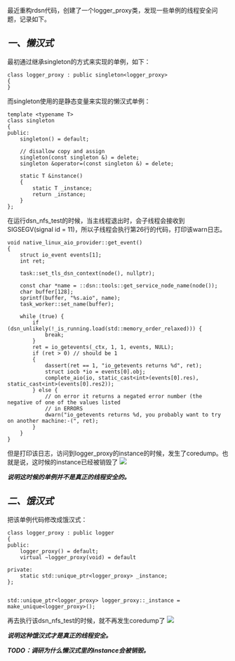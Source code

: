 最近重构rdsn代码，创建了一个logger_proxy类，发现一些单例的线程安全问题，记录如下。

*一、懒汉式*
-------------

最初通过继承singleton的方式来实现的单例，如下：
```
class logger_proxy : public singleton<logger_proxy>
{
}
```
而singleton使用的是静态变量来实现的懒汉式单例：
```
template <typename T>
class singleton
{
public:
    singleton() = default;
 
    // disallow copy and assign
    singleton(const singleton &) = delete;
    singleton &operator=(const singleton &) = delete;
 
    static T &instance()
    {
        static T _instance;
        return _instance;
    }
};
```
在运行dsn\_nfs\_test的时候，当主线程退出时，会子线程会接收到SIGSEGV(signal id = 11)，所以子线程会执行第26行的代码，打印该warn日志。
```
void native_linux_aio_provider::get_event()
{
    struct io_event events[1];
    int ret;
 
    task::set_tls_dsn_context(node(), nullptr);
 
    const char *name = ::dsn::tools::get_service_node_name(node());
    char buffer[128];
    sprintf(buffer, "%s.aio", name);
    task_worker::set_name(buffer);
 
    while (true) {
        if (dsn_unlikely(!_is_running.load(std::memory_order_relaxed))) {
            break;
        }
        ret = io_getevents(_ctx, 1, 1, events, NULL);
        if (ret > 0) // should be 1
        {
            dassert(ret == 1, "io_getevents returns %d", ret);
            struct iocb *io = events[0].obj;
            complete_aio(io, static_cast<int>(events[0].res), static_cast<int>(events[0].res2));
        } else {
            // on error it returns a negated error number (the negative of one of the values listed
            // in ERRORS
            dwarn("io_getevents returns %d, you probably want to try on another machine:-(", ret);
        }
    }
}
```
但是打印该日志，访问到logger_proxy的instance的时候，发生了coredump。也就是说，这时候的instance已经被销毁了
![](../images/sigleton-coredump.png)

***说明这时候的单例并不是真正的线程安全的。***

*二、饿汉式*
-------------

把该单例代码修改成饿汉式：
```
class logger_proxy : public logger
{
public:
    logger_proxy() = default;
    virtual ~logger_proxy(void) = default
 
private:
    static std::unique_ptr<logger_proxy> _instance;
};
 
 
std::unique_ptr<logger_proxy> logger_proxy::_instance =  make_unique<logger_proxy>();
```
再去执行该dsn\_nfs\_test的时候，就不再发生coredump了
![](../images/sigleton-not-coredump.png)

***说明这种饿汉式才是真正的线程安全。***

***TODO：调研为什么懒汉式里的instance会被销毁。***
